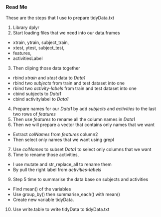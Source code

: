 ### Read Me

These are the steps that I use to prepare tidyData.txt

1. Library dplyr
2. Start loading files that we need into our data.frames  
* xtrain, ytrain, subject_train,  
* xtest, ytest, subject_test,  
* features,   
* activitiesLabel  
3. Then cliping those data together  
* rbind *xtrain* and *xtest* data to *Data1*  
* rbind two *subjects* from train and test dataset into one    
* rbind two *activity-labels* from train and test dataset into one  
* cbind subjects to *Data1*  
* cbind activitylabel to *Data1*  
4. Prepare names for our *Data1* by add *subjects* and *activities* to the last two rows of *features*
5. Then use *features* to rename all the column names in *Data1*
6. Then we will prepare a vector that contains only names that we  want  
* Extract *colNames* from *features* column2  
* Then select only names that we want using grepl  
7. Use *colNames* to subset *Data1* to select only columns that we want
8. Time to rename those activities,  
* I use mutate and str_replace_all to rename them   
* By pull the right label from *activities-labels*  
9. Step 5 time to summarise the data base on subjects and activities  
* Find mean() of the variables  
* Use group_by() then summarise_each() with mean()  
* Create new variable tidyData.  
10. Use write.table to write tidyData to tidyData.txt